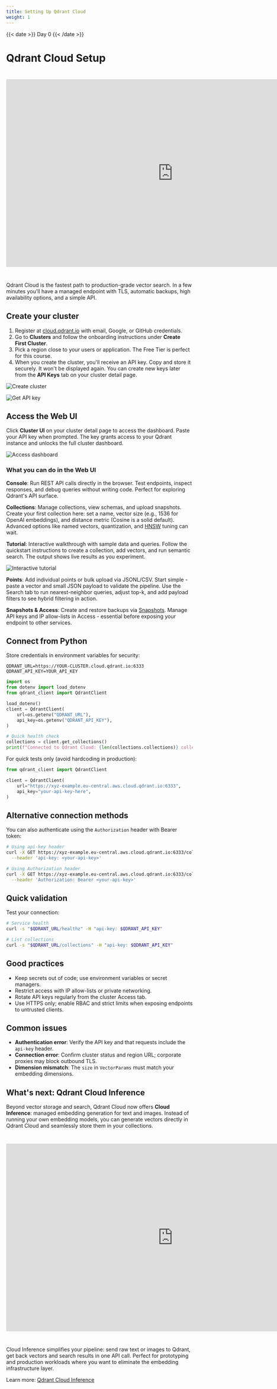 ```yaml
---
title: Setting Up Qdrant Cloud
weight: 1
---
```


{{< date >}} Day 0 {{< /date >}}

# Qdrant Cloud Setup

<iframe width="900" height="506"
  src="https://www.youtube.com/embed/3hrQP3hh69Y?rel=0"
  style="display:block; margin:40px auto;"
  frameborder="0"
  allow="accelerometer; autoplay; clipboard-write; encrypted-media; gyroscope; picture-in-picture; web-share"
  referrerpolicy="strict-origin-when-cross-origin"
  allowfullscreen>
</iframe>

Qdrant Cloud is the fastest path to production-grade vector search. In a few minutes you'll have a managed endpoint with TLS, automatic backups, high availability options, and a simple API.

## Create your cluster

1. Register at [cloud.qdrant.io](https://cloud.qdrant.io/signup) with email, Google, or GitHub credentials.
2. Go to **Clusters** and follow the onboarding instructions under **Create First Cluster**.
3. Pick a region close to your users or application. The Free Tier is perfect for this course.
4. When you create the cluster, you'll receive an API key. Copy and store it securely. It won't be displayed again. You can create new keys later from the **API Keys** tab on your cluster detail page.

![Create cluster](/docs/gettingstarted/gui-quickstart/create-cluster.png)

![Get API key](/docs/gettingstarted/gui-quickstart/api-key.png)

## Access the Web UI

Click **Cluster UI** on your cluster detail page to access the dashboard. Paste your API key when prompted. The key grants access to your Qdrant instance and unlocks the full cluster dashboard.

![Access dashboard](/docs/gettingstarted/gui-quickstart/access-dashboard.png)

### What you can do in the Web UI

**Console**: Run REST API calls directly in the browser. Test endpoints, inspect responses, and debug queries without writing code. Perfect for exploring Qdrant's API surface.

**Collections**: Manage collections, view schemas, and upload snapshots. Create your first collection here: set a name, vector size (e.g., 1536 for OpenAI embeddings), and distance metric (Cosine is a solid default). Advanced options like named vectors, quantization, and [HNSW](https://qdrant.tech/articles/filtrable-hnsw/) tuning can wait.

**Tutorial**: Interactive walkthrough with sample data and queries. Follow the quickstart instructions to create a collection, add vectors, and run semantic search. The output shows live results as you experiment.

![Interactive tutorial](/docs/gettingstarted/gui-quickstart/interactive-tutorial.png)

**Points**: Add individual points or bulk upload via JSONL/CSV. Start simple - paste a vector and small JSON payload to validate the pipeline. Use the Search tab to run nearest-neighbor queries, adjust top-k, and add payload filters to see hybrid filtering in action.

**Snapshots & Access**: Create and restore backups via [Snapshots](/documentation/concepts/snapshots/). Manage API keys and IP allow-lists in Access - essential before exposing your endpoint to other services.

## Connect from Python

Store credentials in environment variables for security:

```env
QDRANT_URL=https://YOUR-CLUSTER.cloud.qdrant.io:6333
QDRANT_API_KEY=YOUR_API_KEY
```

```python
import os
from dotenv import load_dotenv
from qdrant_client import QdrantClient

load_dotenv()
client = QdrantClient(
    url=os.getenv("QDRANT_URL"),
    api_key=os.getenv("QDRANT_API_KEY"),
)

# Quick health check
collections = client.get_collections()
print(f"Connected to Qdrant Cloud: {len(collections.collections)} collections")
```

For quick tests only (avoid hardcoding in production):

```python
from qdrant_client import QdrantClient

client = QdrantClient(
    url="https://xyz-example.eu-central.aws.cloud.qdrant.io:6333",
    api_key="your-api-key-here",
)
```

## Alternative connection methods

You can also authenticate using the `Authorization` header with Bearer token:

```bash
# Using api-key header
curl -X GET https://xyz-example.eu-central.aws.cloud.qdrant.io:6333/collections \
  --header 'api-key: <your-api-key>'

# Using Authorization header  
curl -X GET https://xyz-example.eu-central.aws.cloud.qdrant.io:6333/collections \
  --header 'Authorization: Bearer <your-api-key>'
```

## Quick validation

Test your connection:

```bash
# Service health
curl -s "$QDRANT_URL/healthz" -H "api-key: $QDRANT_API_KEY"

# List collections
curl -s "$QDRANT_URL/collections" -H "api-key: $QDRANT_API_KEY"
```

## Good practices

- Keep secrets out of code; use environment variables or secret managers.
- Restrict access with IP allow-lists or private networking.
- Rotate API keys regularly from the cluster Access tab.
- Use HTTPS only; enable RBAC and strict limits when exposing endpoints to untrusted clients.

## Common issues

- **Authentication error**: Verify the API key and that requests include the `api-key` header.
- **Connection error**: Confirm cluster status and region URL; corporate proxies may block outbound TLS.
- **Dimension mismatch**: The `size` in `VectorParams` must match your embedding dimensions.

## What's next: Qdrant Cloud Inference

Beyond vector storage and search, Qdrant Cloud now offers **Cloud Inference**: managed embedding generation for text and images. Instead of running your own embedding models, you can generate vectors directly in Qdrant Cloud and seamlessly store them in your collections.

<iframe width="900" height="506"
  src="https://www.youtube.com/embed/nJIX0zhrBL4?rel=0"
  style="display:block; margin:40px auto;"
  frameborder="0"
  allow="accelerometer; autoplay; clipboard-write; encrypted-media; gyroscope; picture-in-picture; web-share"
  referrerpolicy="strict-origin-when-cross-origin"
  allowfullscreen>
</iframe>

Cloud Inference simplifies your pipeline: send raw text or images to Qdrant, get back vectors and search results in one API call. Perfect for prototyping and production workloads where you want to eliminate the embedding infrastructure layer.

Learn more: [Qdrant Cloud Inference](/cloud-inference/) 